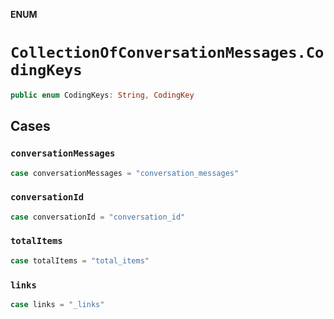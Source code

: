 **ENUM**

# `CollectionOfConversationMessages.CodingKeys`

```swift
public enum CodingKeys: String, CodingKey
```

## Cases
### `conversationMessages`

```swift
case conversationMessages = "conversation_messages"
```

### `conversationId`

```swift
case conversationId = "conversation_id"
```

### `totalItems`

```swift
case totalItems = "total_items"
```

### `links`

```swift
case links = "_links"
```
